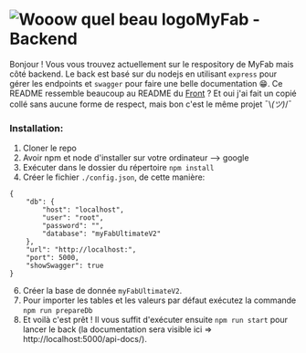 # ![Wooow quel beau logo](https://www.fablabs.io/media/W1siZiIsIjIwMTcvMTAvMjUvMTMvNDgvMjQvZTQzZDgxMGUtM2ZiMy00MjZjLTlhNzYtOGFlYzg1ZWY1OGNjL0xPR08gREVWSU5DSSBGQUJMQUIucG5nIl0sWyJwIiwidGh1bWIiLCIzMDB4MzAwIl1d/LOGO%20DEVINCI%20FABLAB.png?sha=9ae18eebf0e6ea56)MyFab - Backend
Bonjour ! Vous vous trouvez actuellement sur le respository de MyFab mais côté backend. Le back est basé sur du nodejs en utilisant `express` pour gérer les endpoints et `swagger` pour faire une belle documentation 😁. Ce README ressemble beaucoup au README du [Front](https://github.com/MathieuSchl/MyFabUltimate_Front) ? Et oui j'ai fait un copié collé sans aucune forme de respect, mais bon c'est le même projet ¯\\_(ツ)_/¯

### Installation:
 1. Cloner le repo
 2. Avoir npm et node d'installer sur votre ordinateur --> google
 3. Exécuter dans le dossier du répertoire `npm install`
 4. Créer le fichier `./config.json`, de cette manière:
```
{
    "db": {
        "host": "localhost",
        "user": "root",
        "password": "",
        "database": "myFabUltimateV2"
    },
    "url": "http://localhost:",
    "port": 5000,
    "showSwagger": true
}
```
 6. Créer la base de donnée `myFabUltimateV2`.
 7. Pour importer les tables et les valeurs par défaut exécutez la commande `npm run prepareDb`
 8. Et voilà c'est prêt ! Il vous suffit d'exécuter ensuite `npm run start` pour lancer le back (la documentation sera visible ici => http://localhost:5000/api-docs/).
 
